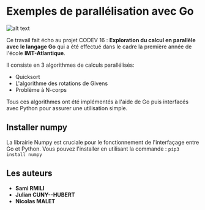 # Exemples de parallélisation avec Go
![alt text](https://upload.wikimedia.org/wikipedia/commons/6/67/IMT_Atlantique_logo.png)

Ce travail fait écho au projet CODEV 16 : **Exploration du calcul en parallèle avec le langage Go**  qui a été effectué dans le cadre la première année de l'école **IMT-Atlantique**.

Il consiste en 3 algorithmes de calculs parallélisés:
  - Quicksort
  - L'algorithme des rotations de Givens
  - Problème à N-corps

Tous ces algorithmes ont été implémentés à l'aide de Go puis interfacés avec Python pour assurer une utilisation simple.

## Installer numpy
La librairie Numpy est cruciale pour le fonctionnement de l'interfaçage entre Go et Python. 
Vous pouvez l'installer en utilisant la commande : `pip3 install numpy`


## Les auteurs
* **Sami RMILI** 
* **Julian CUNY--HUBERT** 
* **Nicolas MALET** 
